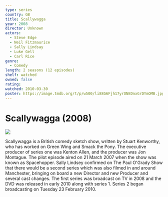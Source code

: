 ```yaml
---
type: series
country: GB
title: Scallywagga
year: 2008
director: Unknown
actors:
  - Steve Edge
  - Neil Fitzmaurice
  - Sally Lindsay
  - Luke Gell
  - Carl Rice
genre:
  - Comedy
length: 2 seasons (12 episodes)
shelf: watched
owned: false
rating:
watched: 2010-03-30
poster: https://image.tmdb.org/t/p/w500/li88G6Fjh17yrONEDnxGrDYmOMB.jpg
---
```


# Scallywagga (2008)

![](https://image.tmdb.org/t/p/w500/li88G6Fjh17yrONEDnxGrDYmOMB.jpg)

Scallywagga is a British comedy sketch show, written by Stuart Kenworthy, who has worked on Green Wing and Smack the Pony. The executive producer of series one was Kenton Allen, and the producer was Jon Montague. The pilot episode aired on 21 March 2007 when the show was known as Spacehopper. Sally Lindsey confirmed on The Paul O'Grady Show that there would be a second series which was also filmed in and around Manchester, bringing on board a new Director and new Producer and several cast changes. The first series was broadcast on TV in 2008 and the DVD was released in early 2010 along with series 1. Series 2 began broadcasting on Tuesday 23 February 2010.